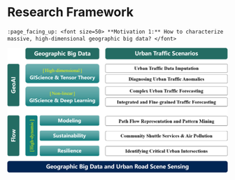 Research Framework
======
    :page_facing_up: <font size=50> **Motivation 1:** How to characterize massive, high-dimensional geographic big data? </font>


![Editing a markdown file for a talk](/images/Outline.png)

